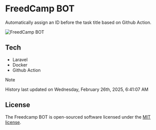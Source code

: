 # FreedCamp BOT

Automatically assign an ID before the task title based on Github Action.

![FreedCamp BOT](https://repository-images.githubusercontent.com/737932867/7d34798b-2680-471c-b089-a78a718d3d6a)

## Tech

- Laravel
- Docker
- Github Action

> [!NOTE]  
> History last updated on Wednesday, February 26th, 2025, 6:41:07 AM

## License

The Freedcamp BOT is open-sourced software licensed under the [MIT license](https://opensource.org/licenses/MIT).
